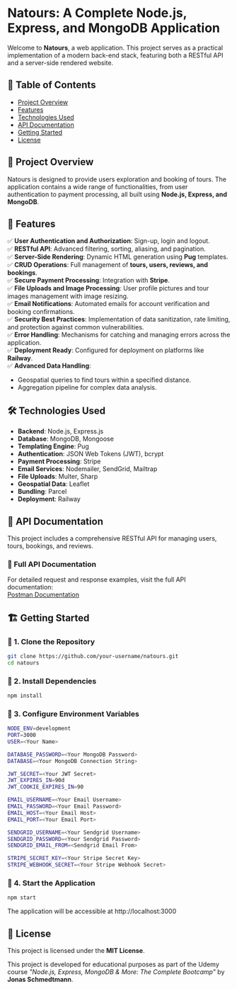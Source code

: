 # Natours: A Complete Node.js, Express, and MongoDB Application

Welcome to **Natours**, a web application. This project serves as a practical implementation of a modern back-end stack, featuring both a RESTful API and a server-side rendered website.

## 📌 Table of Contents

- [Project Overview](#-project-overview)
- [Features](#-features)
- [Technologies Used](#%EF%B8%8F-technologies-used)
- [API Documentation](#-api-documentation)
- [Getting Started](#%EF%B8%8F-getting-started)
- [License](#-license)

## 📖 Project Overview

Natours is designed to provide users exploration and booking of tours. The application contains a wide range of functionalities, from user authentication to payment processing, all built using **Node.js, Express, and MongoDB**.

## 🚀 Features

✅ **User Authentication and Authorization**: Sign-up, login and logout.  
✅ **RESTful API**: Advanced filtering, sorting, aliasing, and pagination.  
✅ **Server-Side Rendering**: Dynamic HTML generation using **Pug** templates.  
✅ **CRUD Operations**: Full management of **tours, users, reviews, and bookings**.  
✅ **Secure Payment Processing**: Integration with **Stripe**.  
✅ **File Uploads and Image Processing**: User profile pictures and tour images management with image resizing.  
✅ **Email Notifications**: Automated emails for account verification and booking confirmations.  
✅ **Security Best Practices**: Implementation of data sanitization, rate limiting, and protection against common vulnerabilities.  
✅ **Error Handling**: Mechanisms for catching and managing errors across the application.  
✅ **Deployment Ready**: Configured for deployment on platforms like **Railway**.  
✅ **Advanced Data Handling**:
  - Geospatial queries to find tours within a specified distance.
  - Aggregation pipeline for complex data analysis.

## 🛠️ Technologies Used

- **Backend**: Node.js, Express.js
- **Database**: MongoDB, Mongoose
- **Templating Engine**: Pug
- **Authentication**: JSON Web Tokens (JWT), bcrypt
- **Payment Processing**: Stripe
- **Email Services**: Nodemailer, SendGrid, Mailtrap
- **File Uploads**: Multer, Sharp
- **Geospatial Data**: Leaflet
- **Bundling**: Parcel
- **Deployment**: Railway

## 📖 API Documentation

This project includes a comprehensive RESTful API for managing users, tours, bookings, and reviews.

### 🔗 Full API Documentation  
For detailed request and response examples, visit the full API documentation:  
[Postman Documentation](https://documenter.getpostman.com/view/35992979/2sAYQfDpCw)

## 🏗️ Getting Started

### 🔹 1. Clone the Repository
```bash
git clone https://github.com/your-username/natours.git
cd natours
```
### 🔹 2. Install Dependencies
```bash
npm install
```
### 🔹 3. Configure Environment Variables
```bash
NODE_ENV=development
PORT=3000
USER=<Your Name>

DATABASE_PASSWORD=<Your MongoDB Password>
DATABASE=<Your MongoDB Connection String>

JWT_SECRET=<Your JWT Secret>
JWT_EXPIRES_IN=90d
JWT_COOKIE_EXPIRES_IN=90

EMAIL_USERNAME=<Your Email Username>
EMAIL_PASSWORD=<Your Email Password>
EMAIL_HOST=<Your Email Host>
EMAIL_PORT=<Your Email Port>

SENDGRID_USERNAME=<Your Sendgrid Username>
SENDGRID_PASSWORD=<Your Sendgrid Password>
SENDGRID_EMAIL_FROM=<Sendgrid Email From>

STRIPE_SECRET_KEY=<Your Stripe Secret Key>
STRIPE_WEBHOOK_SECRET=<Your Stripe Webhook Secret>
````
### 🔹 4. Start the Application
```bash
npm start
```
The application will be accessible at http://localhost:3000

## 📝 License

This project is licensed under the **MIT License**. 

This project is developed for educational purposes as part of the Udemy course _"Node.js, Express, MongoDB & More: The Complete Bootcamp"_ by **Jonas Schmedtmann**.

